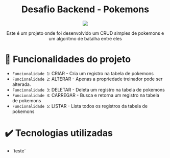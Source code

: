 <h1 align="center">Desafio Backend - Pokemons</h1>
<p align="center">
<img loading="lazy" src="http://img.shields.io/static/v1?label=STATUS&message=EM%20DESENVOLVIMENTO&color=GREEN&style=for-the-badge"/>
</p>
<p align="center">Este é um projeto onde foi desenvolvido um CRUD simples de pokemons e um algoritmo de batalha entre eles</p>

# :hammer: Funcionalidades do projeto

- `Funcionalidade 1`: CRIAR - Cria um registro na tabela de pokemons
- `Funcionalidade 2`: ALTERAR - Apenas a propriedade treinador pode ser alterada.
- `Funcionalidade 3`: DELETAR - Deleta um registro na tabela de pokemons
- `Funcionalidade 4`: CARREGAR - Busca e retorna um registro na tabela de pokemons
- `Funcionalidade 5`: LISTAR - Lista todos os registros da tabela de pokemons

# :heavy_check_mark: Tecnologias utilizadas	

- ´teste´
